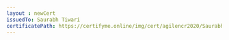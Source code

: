 ```yaml
--- 
layout : newCert 
issuedTo: Saurabh Tiwari 
certificatePath: https://certifyme.online/img/cert/agilencr2020/SaurabhTiwari_9b6d9.png
--- 
```

